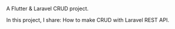 A Flutter & Laravel CRUD project. 

In this project, I share: How to make CRUD with Laravel REST API.
